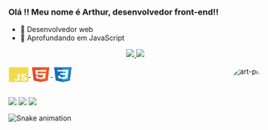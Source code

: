 ### Olá !! Meu nome é Arthur, desenvolvedor front-end!!

- 🔭 Desenvolvedor web 
- 🌱 Aprofundando em JavaScript 

<div align="center">
  <a href="https://www.instagram.com/arthur.abreup/">
  <img height="180em" src="https://github-readme-stats.vercel.app/api?username=drarthurpts&show_icons=true&theme=dracula&include_all_commits=true&count_private=true"/>
  <img height="180em" src="https://github-readme-stats.vercel.app/api/top-langs/?username=drarthurpts&layout=compact&langs_count=7&theme=dracula"/>
</div>

  <div style="display: inline_block"><br>
  <img align="center" alt="art-Js" height="30" width="40" src="https://raw.githubusercontent.com/devicons/devicon/master/icons/javascript/javascript-plain.svg">
  <img align="center" alt="art-HTML" height="30" width="40" src="https://raw.githubusercontent.com/devicons/devicon/master/icons/html5/html5-original.svg">
  <img align="center" alt="art-CSS" height="30" width="40" src="https://raw.githubusercontent.com/devicons/devicon/master/icons/css3/css3-original.svg">
  <img align="right" alt="art-pic" height="150" style="border-radius:50px;" src="https://share-cdn.picrew.me/shareImg/org/202203/94097_epWFi3dN.png">
</div>
  
  
  ##
  
  
  <div> 
  <a href="https://instagram.com/arthur.abreup" target="_blank"><img src="https://img.shields.io/badge/-Instagram-%23E4405F?style=for-the-badge&logo=instagram&logoColor=white" target="_blank"></a>
  <a href = "mailto:arthurpatriciosousa@gmail.com"><img src="https://img.shields.io/badge/-Gmail-%23333?style=for-the-badge&logo=gmail&logoColor=white" target="_blank"></a>
  <a href="https://www.linkedin.com/in/arthur-abreu-417693211/" target="_blank"><img src="https://img.shields.io/badge/-LinkedIn-%230077B5?style=for-the-badge&logo=linkedin&logoColor=white" target="_blank"></a> 
 
  ![Snake animation](https://github.com/drarthupts/drarthurpts/blob/output/github-contribution-grid-snake.svg)
 
</div>
